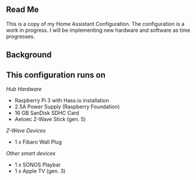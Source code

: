 ## Read Me
This is a copy of my Home Assistant Configuration. The configuration is a work in progress. I will be implementing new hardware and software as time progresses.

## Background

## This configuration runs on
*Hub Hardware*
* Raspberry Pi 3 with Hass.io installation
* 2.5A Power Supply (Raspberry Foundation)
* 16 GB SanDisk SDHC Card
* Aetoec Z-Wave Stick (gen. 5)

*Z-Wave Devices*
* 1 x Fibaro Wall Plug

*Other smart devices*
* 1 x SONOS Playbar
* 1 x Apple TV (gen. 3)